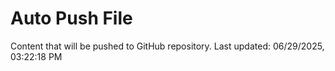 # Auto Push File

Content that will be pushed to GitHub repository.
Last updated: 06/29/2025, 03:22:18 PM